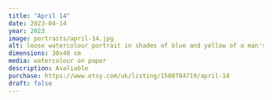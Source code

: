 ```yaml
---
title: "April 14"
date: 2023-04-14
year: 2023
image: portraits/april-14.jpg
alt: loose watercolour portrait in shades of blue and yellow of a man's face grimacing, with strong lighting coming from the left
dimensions: 30x40 cm
media: watercolour on paper
description: Avaliable
purchase: https://www.etsy.com/uk/listing/1508784719/april-14
draft: false
---
```

